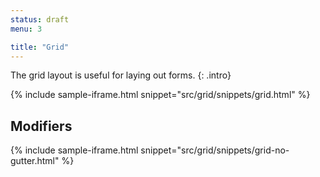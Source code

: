 ```yaml
---
status: draft
menu: 3

title: "Grid"
---
```


The grid layout is useful for laying out forms.
{: .intro}

{% include sample-iframe.html snippet="src/grid/snippets/grid.html" %}

## Modifiers

{% include sample-iframe.html snippet="src/grid/snippets/grid-no-gutter.html" %}